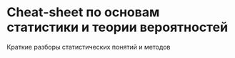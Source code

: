 # Cheat-sheet по основам статистики и теории вероятностей

Краткие разборы статистических понятий и методов